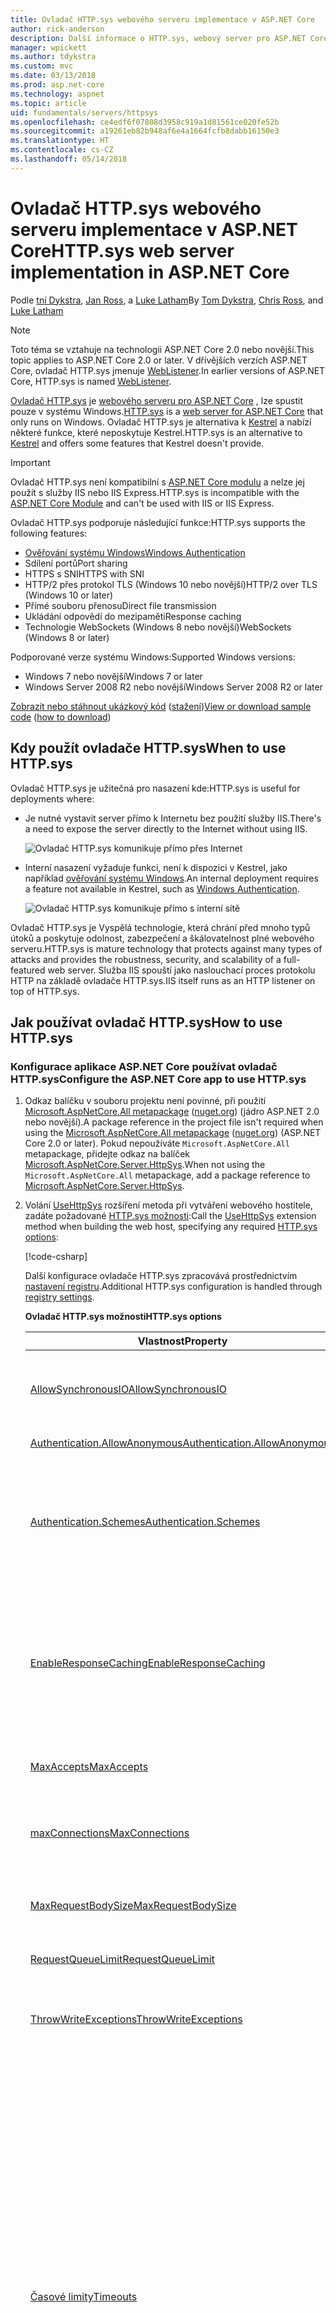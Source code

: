 ```yaml
---
title: Ovladač HTTP.sys webového serveru implementace v ASP.NET Core
author: rick-anderson
description: Další informace o HTTP.sys, webový server pro ASP.NET Core v systému Windows. Založený na režimu jádra ovladač HTTP.sys, ovladač HTTP.sys je alternativa k Kestrel, který lze použít pro přímé připojení k Internetu bez služby IIS.
manager: wpickett
ms.author: tdykstra
ms.custom: mvc
ms.date: 03/13/2018
ms.prod: asp.net-core
ms.technology: aspnet
ms.topic: article
uid: fundamentals/servers/httpsys
ms.openlocfilehash: ce4edf6f07808d3958c919a1d81561ce020fe52b
ms.sourcegitcommit: a19261eb82b948af6e4a1664fcfb8dabb16150e3
ms.translationtype: HT
ms.contentlocale: cs-CZ
ms.lasthandoff: 05/14/2018
---
```

# <a name="httpsys-web-server-implementation-in-aspnet-core"></a><span data-ttu-id="d934e-104">Ovladač HTTP.sys webového serveru implementace v ASP.NET Core</span><span class="sxs-lookup"><span data-stu-id="d934e-104">HTTP.sys web server implementation in ASP.NET Core</span></span>

<span data-ttu-id="d934e-105">Podle [tní Dykstra](https://github.com/tdykstra), [Jan Ross](https://github.com/Tratcher), a [Luke Latham](https://github.com/guardrex)</span><span class="sxs-lookup"><span data-stu-id="d934e-105">By [Tom Dykstra](https://github.com/tdykstra), [Chris Ross](https://github.com/Tratcher), and [Luke Latham](https://github.com/guardrex)</span></span>

> [!NOTE]
> <span data-ttu-id="d934e-106">Toto téma se vztahuje na technologii ASP.NET Core 2.0 nebo novější.</span><span class="sxs-lookup"><span data-stu-id="d934e-106">This topic applies to ASP.NET Core 2.0 or later.</span></span> <span data-ttu-id="d934e-107">V dřívějších verzích ASP.NET Core, ovladač HTTP.sys jmenuje [WebListener](xref:fundamentals/servers/weblistener).</span><span class="sxs-lookup"><span data-stu-id="d934e-107">In earlier versions of ASP.NET Core, HTTP.sys is named [WebListener](xref:fundamentals/servers/weblistener).</span></span>

<span data-ttu-id="d934e-108">[Ovladač HTTP.sys](/iis/get-started/introduction-to-iis/introduction-to-iis-architecture#hypertext-transfer-protocol-stack-httpsys) je [webového serveru pro ASP.NET Core](xref:fundamentals/servers/index) , lze spustit pouze v systému Windows.</span><span class="sxs-lookup"><span data-stu-id="d934e-108">[HTTP.sys](/iis/get-started/introduction-to-iis/introduction-to-iis-architecture#hypertext-transfer-protocol-stack-httpsys) is a [web server for ASP.NET Core](xref:fundamentals/servers/index) that only runs on Windows.</span></span> <span data-ttu-id="d934e-109">Ovladač HTTP.sys je alternativa k [Kestrel](xref:fundamentals/servers/kestrel) a nabízí některé funkce, které neposkytuje Kestrel.</span><span class="sxs-lookup"><span data-stu-id="d934e-109">HTTP.sys is an alternative to [Kestrel](xref:fundamentals/servers/kestrel) and offers some features that Kestrel doesn't provide.</span></span>

> [!IMPORTANT]
> <span data-ttu-id="d934e-110">Ovladač HTTP.sys není kompatibilní s [ASP.NET Core modulu](xref:fundamentals/servers/aspnet-core-module) a nelze jej použít s služby IIS nebo IIS Express.</span><span class="sxs-lookup"><span data-stu-id="d934e-110">HTTP.sys is incompatible with the [ASP.NET Core Module](xref:fundamentals/servers/aspnet-core-module) and can't be used with IIS or IIS Express.</span></span>

<span data-ttu-id="d934e-111">Ovladač HTTP.sys podporuje následující funkce:</span><span class="sxs-lookup"><span data-stu-id="d934e-111">HTTP.sys supports the following features:</span></span>

* [<span data-ttu-id="d934e-112">Ověřování systému Windows</span><span class="sxs-lookup"><span data-stu-id="d934e-112">Windows Authentication</span></span>](xref:security/authentication/windowsauth)
* <span data-ttu-id="d934e-113">Sdílení portů</span><span class="sxs-lookup"><span data-stu-id="d934e-113">Port sharing</span></span>
* <span data-ttu-id="d934e-114">HTTPS s SNI</span><span class="sxs-lookup"><span data-stu-id="d934e-114">HTTPS with SNI</span></span>
* <span data-ttu-id="d934e-115">HTTP/2 přes protokol TLS (Windows 10 nebo novější)</span><span class="sxs-lookup"><span data-stu-id="d934e-115">HTTP/2 over TLS (Windows 10 or later)</span></span>
* <span data-ttu-id="d934e-116">Přímé souboru přenosu</span><span class="sxs-lookup"><span data-stu-id="d934e-116">Direct file transmission</span></span>
* <span data-ttu-id="d934e-117">Ukládání odpovědí do mezipaměti</span><span class="sxs-lookup"><span data-stu-id="d934e-117">Response caching</span></span>
* <span data-ttu-id="d934e-118">Technologie WebSockets (Windows 8 nebo novější)</span><span class="sxs-lookup"><span data-stu-id="d934e-118">WebSockets (Windows 8 or later)</span></span>

<span data-ttu-id="d934e-119">Podporované verze systému Windows:</span><span class="sxs-lookup"><span data-stu-id="d934e-119">Supported Windows versions:</span></span>

* <span data-ttu-id="d934e-120">Windows 7 nebo novější</span><span class="sxs-lookup"><span data-stu-id="d934e-120">Windows 7 or later</span></span>
* <span data-ttu-id="d934e-121">Windows Server 2008 R2 nebo novější</span><span class="sxs-lookup"><span data-stu-id="d934e-121">Windows Server 2008 R2 or later</span></span>

<span data-ttu-id="d934e-122">[Zobrazit nebo stáhnout ukázkový kód](https://github.com/aspnet/Docs/tree/master/aspnetcore/fundamentals/servers/httpsys/sample) ([stažení](xref:tutorials/index#how-to-download-a-sample))</span><span class="sxs-lookup"><span data-stu-id="d934e-122">[View or download sample code](https://github.com/aspnet/Docs/tree/master/aspnetcore/fundamentals/servers/httpsys/sample) ([how to download](xref:tutorials/index#how-to-download-a-sample))</span></span>

## <a name="when-to-use-httpsys"></a><span data-ttu-id="d934e-123">Kdy použít ovladače HTTP.sys</span><span class="sxs-lookup"><span data-stu-id="d934e-123">When to use HTTP.sys</span></span>

<span data-ttu-id="d934e-124">Ovladač HTTP.sys je užitečná pro nasazení kde:</span><span class="sxs-lookup"><span data-stu-id="d934e-124">HTTP.sys is useful for deployments where:</span></span>

* <span data-ttu-id="d934e-125">Je nutné vystavit server přímo k Internetu bez použití služby IIS.</span><span class="sxs-lookup"><span data-stu-id="d934e-125">There's a need to expose the server directly to the Internet without using IIS.</span></span>

  ![Ovladač HTTP.sys komunikuje přímo přes Internet](httpsys/_static/httpsys-to-internet.png)

* <span data-ttu-id="d934e-127">Interní nasazení vyžaduje funkci, není k dispozici v Kestrel, jako například [ověřování systému Windows](xref:security/authentication/windowsauth).</span><span class="sxs-lookup"><span data-stu-id="d934e-127">An internal deployment requires a feature not available in Kestrel, such as [Windows Authentication](xref:security/authentication/windowsauth).</span></span>

  ![Ovladač HTTP.sys komunikuje přímo s interní sítě](httpsys/_static/httpsys-to-internal.png)

<span data-ttu-id="d934e-129">Ovladač HTTP.sys je Vyspělá technologie, která chrání před mnoho typů útoků a poskytuje odolnost, zabezpečení a škálovatelnost plné webového serveru.</span><span class="sxs-lookup"><span data-stu-id="d934e-129">HTTP.sys is mature technology that protects against many types of attacks and provides the robustness, security, and scalability of a full-featured web server.</span></span> <span data-ttu-id="d934e-130">Služba IIS spouští jako naslouchací proces protokolu HTTP na základě ovladače HTTP.sys.</span><span class="sxs-lookup"><span data-stu-id="d934e-130">IIS itself runs as an HTTP listener on top of HTTP.sys.</span></span> 

## <a name="how-to-use-httpsys"></a><span data-ttu-id="d934e-131">Jak používat ovladač HTTP.sys</span><span class="sxs-lookup"><span data-stu-id="d934e-131">How to use HTTP.sys</span></span>

### <a name="configure-the-aspnet-core-app-to-use-httpsys"></a><span data-ttu-id="d934e-132">Konfigurace aplikace ASP.NET Core používat ovladač HTTP.sys</span><span class="sxs-lookup"><span data-stu-id="d934e-132">Configure the ASP.NET Core app to use HTTP.sys</span></span>

1. <span data-ttu-id="d934e-133">Odkaz balíčku v souboru projektu není povinné, při použití [Microsoft.AspNetCore.All metapackage](xref:fundamentals/metapackage) ([nuget.org](https://www.nuget.org/packages/Microsoft.AspNetCore.All/)) (jádro ASP.NET 2.0 nebo novější).</span><span class="sxs-lookup"><span data-stu-id="d934e-133">A package reference in the project file isn't required when using the [Microsoft.AspNetCore.All metapackage](xref:fundamentals/metapackage) ([nuget.org](https://www.nuget.org/packages/Microsoft.AspNetCore.All/)) (ASP.NET Core 2.0 or later).</span></span> <span data-ttu-id="d934e-134">Pokud nepoužíváte `Microsoft.AspNetCore.All` metapackage, přidejte odkaz na balíček [Microsoft.AspNetCore.Server.HttpSys](https://www.nuget.org/packages/Microsoft.AspNetCore.Server.HttpSys/).</span><span class="sxs-lookup"><span data-stu-id="d934e-134">When not using the `Microsoft.AspNetCore.All` metapackage, add a package reference to [Microsoft.AspNetCore.Server.HttpSys](https://www.nuget.org/packages/Microsoft.AspNetCore.Server.HttpSys/).</span></span>

2. <span data-ttu-id="d934e-135">Volání [UseHttpSys](/dotnet/api/microsoft.aspnetcore.hosting.webhostbuilderhttpsysextensions.usehttpsys) rozšíření metoda při vytváření webového hostitele, zadáte požadované [HTTP.sys možnosti](/dotnet/api/microsoft.aspnetcore.server.httpsys.httpsysoptions):</span><span class="sxs-lookup"><span data-stu-id="d934e-135">Call the [UseHttpSys](/dotnet/api/microsoft.aspnetcore.hosting.webhostbuilderhttpsysextensions.usehttpsys) extension method when building the web host, specifying any required [HTTP.sys options](/dotnet/api/microsoft.aspnetcore.server.httpsys.httpsysoptions):</span></span>

   [!code-csharp[](httpsys/sample/Program.cs?name=snippet1&highlight=4-12)]

   <span data-ttu-id="d934e-136">Další konfigurace ovladače HTTP.sys zpracovává prostřednictvím [nastavení registru](https://support.microsoft.com/kb/820129).</span><span class="sxs-lookup"><span data-stu-id="d934e-136">Additional HTTP.sys configuration is handled through [registry settings](https://support.microsoft.com/kb/820129).</span></span>

   <span data-ttu-id="d934e-137">**Ovladač HTTP.sys možnosti**</span><span class="sxs-lookup"><span data-stu-id="d934e-137">**HTTP.sys options**</span></span>

   | <span data-ttu-id="d934e-138">Vlastnost</span><span class="sxs-lookup"><span data-stu-id="d934e-138">Property</span></span> | <span data-ttu-id="d934e-139">Popis</span><span class="sxs-lookup"><span data-stu-id="d934e-139">Description</span></span> | <span data-ttu-id="d934e-140">Výchozí</span><span class="sxs-lookup"><span data-stu-id="d934e-140">Default</span></span> |
   | -------- | ----------- | :-----: |
   | [<span data-ttu-id="d934e-141">AllowSynchronousIO</span><span class="sxs-lookup"><span data-stu-id="d934e-141">AllowSynchronousIO</span></span>](/dotnet/api/microsoft.aspnetcore.server.httpsys.httpsysoptions.allowsynchronousio) | <span data-ttu-id="d934e-142">Synchronní vstupu a výstupu mohou pro `HttpContext.Request.Body` a `HttpContext.Response.Body`.</span><span class="sxs-lookup"><span data-stu-id="d934e-142">Control whether synchronous input/output is allowed for the `HttpContext.Request.Body` and `HttpContext.Response.Body`.</span></span> | `true` |
   | [<span data-ttu-id="d934e-143">Authentication.AllowAnonymous</span><span class="sxs-lookup"><span data-stu-id="d934e-143">Authentication.AllowAnonymous</span></span>](/dotnet/api/microsoft.aspnetcore.server.httpsys.authenticationmanager.allowanonymous) | <span data-ttu-id="d934e-144">Povolit anonymní žádosti.</span><span class="sxs-lookup"><span data-stu-id="d934e-144">Allow anonymous requests.</span></span> | `true` |
   | [<span data-ttu-id="d934e-145">Authentication.Schemes</span><span class="sxs-lookup"><span data-stu-id="d934e-145">Authentication.Schemes</span></span>](/dotnet/api/microsoft.aspnetcore.server.httpsys.authenticationmanager.schemes) | <span data-ttu-id="d934e-146">Zadejte schémat povolené ověřování.</span><span class="sxs-lookup"><span data-stu-id="d934e-146">Specify the allowed authentication schemes.</span></span> <span data-ttu-id="d934e-147">Může se změnit kdykoli před uvolnění naslouchací proces.</span><span class="sxs-lookup"><span data-stu-id="d934e-147">May be modified at any time prior to disposing the listener.</span></span> <span data-ttu-id="d934e-148">Hodnoty jsou poskytovány [AuthenticationSchemes výčtu](/dotnet/api/microsoft.aspnetcore.server.httpsys.authenticationschemes): `Basic`, `Kerberos`, `Negotiate`, `None`, a `NTLM`.</span><span class="sxs-lookup"><span data-stu-id="d934e-148">Values are provided by the [AuthenticationSchemes enum](/dotnet/api/microsoft.aspnetcore.server.httpsys.authenticationschemes): `Basic`, `Kerberos`, `Negotiate`, `None`, and `NTLM`.</span></span> | `None` |
   | [<span data-ttu-id="d934e-149">EnableResponseCaching</span><span class="sxs-lookup"><span data-stu-id="d934e-149">EnableResponseCaching</span></span>](/dotnet/api/microsoft.aspnetcore.server.httpsys.httpsysoptions.enableresponsecaching) | <span data-ttu-id="d934e-150">Pokus o [režimu jádra](/windows-hardware/drivers/gettingstarted/user-mode-and-kernel-mode) ukládání do mezipaměti pro odpovědi s oprávněné hlavičky.</span><span class="sxs-lookup"><span data-stu-id="d934e-150">Attempt [kernel-mode](/windows-hardware/drivers/gettingstarted/user-mode-and-kernel-mode) caching for responses with eligible headers.</span></span> <span data-ttu-id="d934e-151">Odpověď nesmí obsahovat `Set-Cookie`, `Vary`, nebo `Pragma` hlavičky.</span><span class="sxs-lookup"><span data-stu-id="d934e-151">The response may not include `Set-Cookie`, `Vary`, or `Pragma` headers.</span></span> <span data-ttu-id="d934e-152">Musí obsahovat `Cache-Control` záhlaví To je `public` a buď `shared-max-age` nebo `max-age` hodnotu, nebo `Expires` záhlaví.</span><span class="sxs-lookup"><span data-stu-id="d934e-152">It must include a `Cache-Control` header that's `public` and either a `shared-max-age` or `max-age` value, or an `Expires` header.</span></span> | `true` |
   | [<span data-ttu-id="d934e-153">MaxAccepts</span><span class="sxs-lookup"><span data-stu-id="d934e-153">MaxAccepts</span></span>](/dotnet/api/microsoft.aspnetcore.server.httpsys.httpsysoptions.maxaccepts) | <span data-ttu-id="d934e-154">Maximální počet souběžných přijme.</span><span class="sxs-lookup"><span data-stu-id="d934e-154">The maximum number of concurrent accepts.</span></span> | <span data-ttu-id="d934e-155">5 &times; [prostředí.<br> ProcessorCount](/dotnet/api/system.environment.processorcount)</span><span class="sxs-lookup"><span data-stu-id="d934e-155">5 &times; [Environment.<br>ProcessorCount](/dotnet/api/system.environment.processorcount)</span></span> |
   | [<span data-ttu-id="d934e-156">maxConnections</span><span class="sxs-lookup"><span data-stu-id="d934e-156">MaxConnections</span></span>](/dotnet/api/microsoft.aspnetcore.server.httpsys.httpsysoptions.maxconnections) | <span data-ttu-id="d934e-157">Maximální počet souběžných připojení tak, aby přijímal.</span><span class="sxs-lookup"><span data-stu-id="d934e-157">The maximum number of concurrent connections to accept.</span></span> <span data-ttu-id="d934e-158">Použití `-1` pro nekonečné.</span><span class="sxs-lookup"><span data-stu-id="d934e-158">Use `-1` for infinite.</span></span> <span data-ttu-id="d934e-159">Použít `null` použít nastavení v registru počítače.</span><span class="sxs-lookup"><span data-stu-id="d934e-159">Use `null` to use the registry's machine-wide setting.</span></span> | `null`<br><span data-ttu-id="d934e-160">(bez omezení)</span><span class="sxs-lookup"><span data-stu-id="d934e-160">(unlimited)</span></span> |
   | [<span data-ttu-id="d934e-161">MaxRequestBodySize</span><span class="sxs-lookup"><span data-stu-id="d934e-161">MaxRequestBodySize</span></span>](/dotnet/api/microsoft.aspnetcore.server.httpsys.httpsysoptions.maxrequestbodysize) | <span data-ttu-id="d934e-162">Najdete v článku <a href="#maxrequestbodysize">MaxRequestBodySize</a> části.</span><span class="sxs-lookup"><span data-stu-id="d934e-162">See the <a href="#maxrequestbodysize">MaxRequestBodySize</a> section.</span></span> | <span data-ttu-id="d934e-163">30000000 bajtů</span><span class="sxs-lookup"><span data-stu-id="d934e-163">30000000 bytes</span></span><br><span data-ttu-id="d934e-164">(~28.6 MB)</span><span class="sxs-lookup"><span data-stu-id="d934e-164">(~28.6 MB)</span></span> |
   | [<span data-ttu-id="d934e-165">RequestQueueLimit</span><span class="sxs-lookup"><span data-stu-id="d934e-165">RequestQueueLimit</span></span>](/dotnet/api/microsoft.aspnetcore.server.httpsys.httpsysoptions.requestqueuelimit) | <span data-ttu-id="d934e-166">Maximální počet požadavků, které lze zařadit do fronty.</span><span class="sxs-lookup"><span data-stu-id="d934e-166">The maximum number of requests that can be queued.</span></span> | <span data-ttu-id="d934e-167">1000</span><span class="sxs-lookup"><span data-stu-id="d934e-167">1000</span></span> |
   | [<span data-ttu-id="d934e-168">ThrowWriteExceptions</span><span class="sxs-lookup"><span data-stu-id="d934e-168">ThrowWriteExceptions</span></span>](/dotnet/api/microsoft.aspnetcore.server.httpsys.httpsysoptions.throwwriteexceptions) | <span data-ttu-id="d934e-169">Označuje Pokud zápisů text odpovědi, které odpojí nezdaří z důvodu klienta by měla vyvolat výjimky nebo dokončete běžným způsobem.</span><span class="sxs-lookup"><span data-stu-id="d934e-169">Indicate if response body writes that fail due to client disconnects should throw exceptions or complete normally.</span></span> | `false`<br><span data-ttu-id="d934e-170">(dokončete běžným způsobem)</span><span class="sxs-lookup"><span data-stu-id="d934e-170">(complete normally)</span></span> |
   | [<span data-ttu-id="d934e-171">Časové limity</span><span class="sxs-lookup"><span data-stu-id="d934e-171">Timeouts</span></span>](/dotnet/api/microsoft.aspnetcore.server.httpsys.httpsysoptions.timeouts) | <span data-ttu-id="d934e-172">Vystavení ovladač HTTP.sys [TimeoutManager](/dotnet/api/microsoft.aspnetcore.server.httpsys.timeoutmanager) konfigurace, který může být také nakonfigurována v registru.</span><span class="sxs-lookup"><span data-stu-id="d934e-172">Expose the HTTP.sys [TimeoutManager](/dotnet/api/microsoft.aspnetcore.server.httpsys.timeoutmanager) configuration, which may also be configured in the registry.</span></span> <span data-ttu-id="d934e-173">Rozhraní API odkazech na další informace o každém nastavení, včetně výchozí hodnoty:</span><span class="sxs-lookup"><span data-stu-id="d934e-173">Follow the API links to learn more about each setting, including default values:</span></span><ul><li><span data-ttu-id="d934e-174">[Timeouts.DrainEntityBody](/dotnet/api/microsoft.aspnetcore.server.httpsys.httpsysoptions.timeouts.drainentitybody) &ndash; čas povolené pro rozhraní API serveru HTTP na vyprázdnění obsahu entity na zachování připojení.</span><span class="sxs-lookup"><span data-stu-id="d934e-174">[Timeouts.DrainEntityBody](/dotnet/api/microsoft.aspnetcore.server.httpsys.httpsysoptions.timeouts.drainentitybody) &ndash; Time allowed for the HTTP Server API to drain the entity body on a Keep-Alive connection.</span></span></li><li><span data-ttu-id="d934e-175">[Timeouts.EntityBody](/dotnet/api/microsoft.aspnetcore.server.httpsys.httpsysoptions.timeouts.entitybody) &ndash; čas povolené pro doručení v textu entity žádosti.</span><span class="sxs-lookup"><span data-stu-id="d934e-175">[Timeouts.EntityBody](/dotnet/api/microsoft.aspnetcore.server.httpsys.httpsysoptions.timeouts.entitybody) &ndash; Time allowed for the request entity body to arrive.</span></span></li><li><span data-ttu-id="d934e-176">[Timeouts.HeaderWait](/dotnet/api/microsoft.aspnetcore.server.httpsys.httpsysoptions.timeouts.headerwait) &ndash; čas povolené pro rozhraní API serveru HTTP k analýze hlavičky žádosti.</span><span class="sxs-lookup"><span data-stu-id="d934e-176">[Timeouts.HeaderWait](/dotnet/api/microsoft.aspnetcore.server.httpsys.httpsysoptions.timeouts.headerwait) &ndash; Time allowed for the HTTP Server API to parse the request header.</span></span></li><li><span data-ttu-id="d934e-177">[Timeouts.IdleConnection](/dotnet/api/microsoft.aspnetcore.server.httpsys.httpsysoptions.timeouts.idleconnection) &ndash; čas pro nečinné připojení povolená.</span><span class="sxs-lookup"><span data-stu-id="d934e-177">[Timeouts.IdleConnection](/dotnet/api/microsoft.aspnetcore.server.httpsys.httpsysoptions.timeouts.idleconnection) &ndash; Time allowed for an idle connection.</span></span></li><li><span data-ttu-id="d934e-178">[Timeouts.MinSendBytesPerSecond](/dotnet/api/microsoft.aspnetcore.server.httpsys.httpsysoptions.timeouts.minsendbytespersecond) &ndash; minimální míra pro odpověď v pro odesílání.</span><span class="sxs-lookup"><span data-stu-id="d934e-178">[Timeouts.MinSendBytesPerSecond](/dotnet/api/microsoft.aspnetcore.server.httpsys.httpsysoptions.timeouts.minsendbytespersecond) &ndash; The minimum send rate for the response.</span></span></li><li><span data-ttu-id="d934e-179">[Timeouts.RequestQueue](/dotnet/api/microsoft.aspnetcore.server.httpsys.httpsysoptions.timeouts.requestqueue) &ndash; dobu povolenou pro požadavek na zůstat ve frontě požadavků, než aplikace převezme ho.</span><span class="sxs-lookup"><span data-stu-id="d934e-179">[Timeouts.RequestQueue](/dotnet/api/microsoft.aspnetcore.server.httpsys.httpsysoptions.timeouts.requestqueue) &ndash; Time allowed for the request to remain in the request queue before the app picks it up.</span></span></li></ul> |  |
   | [<span data-ttu-id="d934e-180">UrlPrefixes</span><span class="sxs-lookup"><span data-stu-id="d934e-180">UrlPrefixes</span></span>](/dotnet/api/microsoft.aspnetcore.server.httpsys.httpsysoptions.urlprefixes) | <span data-ttu-id="d934e-181">Zadejte [UrlPrefixCollection](/dotnet/api/microsoft.aspnetcore.server.httpsys.urlprefixcollection) pro registraci se ovladače HTTP.sys.</span><span class="sxs-lookup"><span data-stu-id="d934e-181">Specify the [UrlPrefixCollection](/dotnet/api/microsoft.aspnetcore.server.httpsys.urlprefixcollection) to register with HTTP.sys.</span></span> <span data-ttu-id="d934e-182">Je velmi užitečné [UrlPrefixCollection.Add](/dotnet/api/microsoft.aspnetcore.server.httpsys.urlprefixcollection.add), který se používá k přidání předpony do kolekce.</span><span class="sxs-lookup"><span data-stu-id="d934e-182">The most useful is [UrlPrefixCollection.Add](/dotnet/api/microsoft.aspnetcore.server.httpsys.urlprefixcollection.add), which is used to add a prefix to the collection.</span></span> <span data-ttu-id="d934e-183">To může být změněn kdykoli před uvolnění naslouchací proces.</span><span class="sxs-lookup"><span data-stu-id="d934e-183">These may be modified at any time prior to disposing the listener.</span></span> |  |

   <a name="maxrequestbodysize"></a>
   <span data-ttu-id="d934e-184">**MaxRequestBodySize**</span><span class="sxs-lookup"><span data-stu-id="d934e-184">**MaxRequestBodySize**</span></span>

   <span data-ttu-id="d934e-185">Maximální povolená velikost všech obsahu žádosti v bajtech.</span><span class="sxs-lookup"><span data-stu-id="d934e-185">The maximum allowed size of any request body in bytes.</span></span> <span data-ttu-id="d934e-186">Pokud nastavíte hodnotu `null`, požadavek na maximální velikost obsahu neomezená.</span><span class="sxs-lookup"><span data-stu-id="d934e-186">When set to `null`, the maximum request body size is unlimited.</span></span> <span data-ttu-id="d934e-187">Tento limit nemá žádný vliv na upgradovaný připojení, které jsou vždy neomezená.</span><span class="sxs-lookup"><span data-stu-id="d934e-187">This limit has no effect on upgraded connections, which are always unlimited.</span></span>

   <span data-ttu-id="d934e-188">Doporučené metody přepsat omezení v aplikaci ASP.NET MVC jádra pro jeden `IActionResult` je použití [RequestSizeLimitAttribute](/dotnet/api/microsoft.aspnetcore.mvc.requestsizelimitattribute) atribut na metodu akce:</span><span class="sxs-lookup"><span data-stu-id="d934e-188">The recommended method to override the limit in an ASP.NET Core MVC app for a single `IActionResult` is to use the [RequestSizeLimitAttribute](/dotnet/api/microsoft.aspnetcore.mvc.requestsizelimitattribute) attribute on an action method:</span></span>

   ```csharp
   [RequestSizeLimit(100000000)]
   public IActionResult MyActionMethod()
   ```

   <span data-ttu-id="d934e-189">Pokud se aplikace pokusí Konfigurace limitu na vyžádání po spuštění aplikace čtení požadavku, je vyvolána výjimka.</span><span class="sxs-lookup"><span data-stu-id="d934e-189">An exception is thrown if the app attempts to configure the limit on a request after the app has started reading the request.</span></span> <span data-ttu-id="d934e-190">`IsReadOnly` Vlastnost lze použít pro oznámení, zda `MaxRequestBodySize` vlastnost je ve stavu jen pro čtení, což znamená, je příliš pozdě Konfigurace limitu.</span><span class="sxs-lookup"><span data-stu-id="d934e-190">An `IsReadOnly` property can be used to indicate if the `MaxRequestBodySize` property is in a read-only state, meaning it's too late to configure the limit.</span></span>

   <span data-ttu-id="d934e-191">Pokud aplikace by měly přepsat [MaxRequestBodySize](/dotnet/api/microsoft.aspnetcore.server.httpsys.httpsysoptions.maxrequestbodysize) na žádost, použijte [IHttpMaxRequestBodySizeFeature](/dotnet/api/microsoft.aspnetcore.http.features.ihttpmaxrequestbodysizefeature):</span><span class="sxs-lookup"><span data-stu-id="d934e-191">If the app should override [MaxRequestBodySize](/dotnet/api/microsoft.aspnetcore.server.httpsys.httpsysoptions.maxrequestbodysize) per-request, use the [IHttpMaxRequestBodySizeFeature](/dotnet/api/microsoft.aspnetcore.http.features.ihttpmaxrequestbodysizefeature):</span></span>

   [!code-csharp[](httpsys/sample/Startup.cs?name=snippet1&highlight=6-7)]

3. <span data-ttu-id="d934e-192">Pokud pomocí sady Visual Studio, ujistěte se, že aplikace není nakonfigurovaná pro spuštění služby IIS nebo IIS Express.</span><span class="sxs-lookup"><span data-stu-id="d934e-192">If using Visual Studio, make sure the app isn't configured to run IIS or IIS Express.</span></span>

   <span data-ttu-id="d934e-193">V sadě Visual Studio je výchozí profil spuštění pro službu IIS Express.</span><span class="sxs-lookup"><span data-stu-id="d934e-193">In Visual Studio, the default launch profile is for IIS Express.</span></span> <span data-ttu-id="d934e-194">Chcete-li spustit projekt jako konzolovou aplikaci, ručně změňte vybraný profil, jak je znázorněno na následujícím snímku obrazovky:</span><span class="sxs-lookup"><span data-stu-id="d934e-194">To run the project as a console app, manually change the selected profile, as shown in the following screen shot:</span></span>

   ![Vyberte profil aplikace konzoly](httpsys/_static/vs-choose-profile.png)

### <a name="configure-windows-server"></a><span data-ttu-id="d934e-196">Konfigurace Windows serveru</span><span class="sxs-lookup"><span data-stu-id="d934e-196">Configure Windows Server</span></span>

1. <span data-ttu-id="d934e-197">Pokud je aplikace [nasazení závislé na framework](/dotnet/core/deploying/#framework-dependent-deployments-fdd), nainstalujte .NET Core a rozhraní .NET Framework (Pokud je aplikace k aplikaci .NET Core cílení na rozhraní .NET Framework).</span><span class="sxs-lookup"><span data-stu-id="d934e-197">If the app is a [framework-dependent deployment](/dotnet/core/deploying/#framework-dependent-deployments-fdd), install .NET Core, .NET Framework, or both (if the app is a .NET Core app targeting the .NET Framework).</span></span>

   * <span data-ttu-id="d934e-198">**.NET core** &ndash; Pokud aplikace vyžaduje .NET Core, získání a spuštění instalačního programu .NET Core z [.NET všechny soubory ke stažení](https://www.microsoft.com/net/download/all).</span><span class="sxs-lookup"><span data-stu-id="d934e-198">**.NET Core** &ndash; If the app requires .NET Core, obtain and run the .NET Core installer from [.NET All Downloads](https://www.microsoft.com/net/download/all).</span></span>
   * <span data-ttu-id="d934e-199">**Rozhraní .NET framework** &ndash; Pokud aplikace vyžaduje rozhraní .NET Framework, najdete v části [rozhraní .NET Framework: Průvodce instalací](/dotnet/framework/install/) najít pokyny k instalaci.</span><span class="sxs-lookup"><span data-stu-id="d934e-199">**.NET Framework** &ndash; If the app requires .NET Framework, see [.NET Framework: Installation guide](/dotnet/framework/install/) to find installation instructions.</span></span> <span data-ttu-id="d934e-200">Instalace vyžaduje rozhraní .NET Framework.</span><span class="sxs-lookup"><span data-stu-id="d934e-200">Install the required .NET Framework.</span></span> <span data-ttu-id="d934e-201">Instalační program pro nejnovější rozhraní .NET Framework naleznete na adrese [.NET všechny soubory ke stažení](https://www.microsoft.com/net/download/all).</span><span class="sxs-lookup"><span data-stu-id="d934e-201">The installer for the latest .NET Framework can be found at [.NET All Downloads](https://www.microsoft.com/net/download/all).</span></span>

2. <span data-ttu-id="d934e-202">Konfigurace adresy URL a portů pro aplikaci.</span><span class="sxs-lookup"><span data-stu-id="d934e-202">Configure URLs and ports for the app.</span></span>

   <span data-ttu-id="d934e-203">Ve výchozím nastavení, ASP.NET Core váže k `http://localhost:5000`.</span><span class="sxs-lookup"><span data-stu-id="d934e-203">By default, ASP.NET Core binds to `http://localhost:5000`.</span></span> <span data-ttu-id="d934e-204">Konfigurace předpony adres URL a portů, tyto možnosti, pomocí:</span><span class="sxs-lookup"><span data-stu-id="d934e-204">To configure URL prefixes and ports, options include using:</span></span>

   * [<span data-ttu-id="d934e-205">UseUrls</span><span class="sxs-lookup"><span data-stu-id="d934e-205">UseUrls</span></span>](/dotnet/api/microsoft.aspnetcore.hosting.hostingabstractionswebhostbuilderextensions.useurls)
   * <span data-ttu-id="d934e-206">`urls` Argument příkazového řádku</span><span class="sxs-lookup"><span data-stu-id="d934e-206">`urls` command-line argument</span></span>
   * <span data-ttu-id="d934e-207">`ASPNETCORE_URLS` Proměnné prostředí</span><span class="sxs-lookup"><span data-stu-id="d934e-207">`ASPNETCORE_URLS` environment variable</span></span>
   * [<span data-ttu-id="d934e-208">UrlPrefixes</span><span class="sxs-lookup"><span data-stu-id="d934e-208">UrlPrefixes</span></span>](/dotnet/api/microsoft.aspnetcore.server.httpsys.httpsysoptions.urlprefixes)

   <span data-ttu-id="d934e-209">Následující příklad kódu ukazuje, jak používat [UrlPrefixes](/dotnet/api/microsoft.aspnetcore.server.httpsys.httpsysoptions.urlprefixes):</span><span class="sxs-lookup"><span data-stu-id="d934e-209">The following code example shows how to use [UrlPrefixes](/dotnet/api/microsoft.aspnetcore.server.httpsys.httpsysoptions.urlprefixes):</span></span>

   [!code-csharp[](httpsys/sample/Program.cs?name=snippet1&highlight=11)]

   <span data-ttu-id="d934e-210">Výhodou `UrlPrefixes` se okamžitě vytvoří chybová zpráva pro nesprávně naformátovaný předpony.</span><span class="sxs-lookup"><span data-stu-id="d934e-210">An advantage of `UrlPrefixes` is that an error message is generated immediately for improperly formatted prefixes.</span></span>

   <span data-ttu-id="d934e-211">Nastavení v `UrlPrefixes` přepsat `UseUrls` / `urls` / `ASPNETCORE_URLS` nastavení.</span><span class="sxs-lookup"><span data-stu-id="d934e-211">The settings in `UrlPrefixes` override `UseUrls`/`urls`/`ASPNETCORE_URLS` settings.</span></span> <span data-ttu-id="d934e-212">Proto výhoda `UseUrls`, `urls`a `ASPNETCORE_URLS` – proměnná prostředí je snadnější přepínat mezi Kestrel a ovladače HTTP.sys.</span><span class="sxs-lookup"><span data-stu-id="d934e-212">Therefore, an advantage of `UseUrls`, `urls`, and the `ASPNETCORE_URLS` environment variable is that it's easier to switch between Kestrel and HTTP.sys.</span></span> <span data-ttu-id="d934e-213">Další informace o `UseUrls`, `urls`, a `ASPNETCORE_URLS`, najdete v části [hostitelský](xref:fundamentals/hosting).</span><span class="sxs-lookup"><span data-stu-id="d934e-213">For more information on `UseUrls`, `urls`, and `ASPNETCORE_URLS`, see [Hosting](xref:fundamentals/hosting).</span></span>

   <span data-ttu-id="d934e-214">Používá ovladače HTTP.sys [formáty řetězců UrlPrefix rozhraní API serveru HTTP](https://msdn.microsoft.com/library/windows/desktop/aa364698.aspx).</span><span class="sxs-lookup"><span data-stu-id="d934e-214">HTTP.sys uses the [HTTP Server API UrlPrefix string formats](https://msdn.microsoft.com/library/windows/desktop/aa364698.aspx).</span></span>

   > [!WARNING]
   > <span data-ttu-id="d934e-215">Vazby nejvyšší úrovně zástupný znak (`http://*:80/` a `http://+:80`) by měl **není** použít.</span><span class="sxs-lookup"><span data-stu-id="d934e-215">Top-level wildcard bindings (`http://*:80/` and `http://+:80`) should **not** be used.</span></span> <span data-ttu-id="d934e-216">Vazby nejvyšší úrovně zástupný znak můžete otevřít vaší aplikaci k ohrožení zabezpečení.</span><span class="sxs-lookup"><span data-stu-id="d934e-216">Top-level wildcard bindings can open up your app to security vulnerabilities.</span></span> <span data-ttu-id="d934e-217">To platí pro silné a slabé zástupné znaky.</span><span class="sxs-lookup"><span data-stu-id="d934e-217">This applies to both strong and weak wildcards.</span></span> <span data-ttu-id="d934e-218">Použijte explicitní hostitele názvy místo zástupných znaků.</span><span class="sxs-lookup"><span data-stu-id="d934e-218">Use explicit host names rather than wildcards.</span></span> <span data-ttu-id="d934e-219">Vazba subdomény zástupný znak (například `*.mysub.com`) nemá toto bezpečnostní riziko, pokud řízení celého nadřazené domény (Naproti tomu `*.com`, což je snadno napadnutelný).</span><span class="sxs-lookup"><span data-stu-id="d934e-219">Subdomain wildcard binding (for example, `*.mysub.com`) doesn't have this security risk if you control the entire parent domain (as opposed to `*.com`, which is vulnerable).</span></span> <span data-ttu-id="d934e-220">V tématu [rfc7230 části-5.4](https://tools.ietf.org/html/rfc7230#section-5.4) Další informace.</span><span class="sxs-lookup"><span data-stu-id="d934e-220">See [rfc7230 section-5.4](https://tools.ietf.org/html/rfc7230#section-5.4) for more information.</span></span>

3. <span data-ttu-id="d934e-221">Preregister předpony adres URL pro svázání ovladače HTTP.sys a nastavit certifikáty x.509.</span><span class="sxs-lookup"><span data-stu-id="d934e-221">Preregister URL prefixes to bind to HTTP.sys and set up x.509 certificates.</span></span>

   <span data-ttu-id="d934e-222">Pokud v systému Windows nejsou preregistered předpony adres URL, spusťte aplikaci s oprávněními správce.</span><span class="sxs-lookup"><span data-stu-id="d934e-222">If URL prefixes aren't preregistered in Windows, run the app with administrator privileges.</span></span> <span data-ttu-id="d934e-223">Jedinou výjimkou je při vazbě na místního hostitele pomocí protokolu HTTP (nikoli HTTPS) se číslo portu větší než 1024.</span><span class="sxs-lookup"><span data-stu-id="d934e-223">The only exception is when binding to localhost using HTTP (not HTTPS) with a port number greater than 1024.</span></span> <span data-ttu-id="d934e-224">V takovém případě se vyžaduje oprávnění správce.</span><span class="sxs-lookup"><span data-stu-id="d934e-224">In that case, administrator privileges aren't required.</span></span>

   1. <span data-ttu-id="d934e-225">Předdefinované nástroj pro konfiguraci HTTP.sys je *netsh.exe*.</span><span class="sxs-lookup"><span data-stu-id="d934e-225">The built-in tool for configuring HTTP.sys is *netsh.exe*.</span></span> <span data-ttu-id="d934e-226">*Netsh.exe* se používá k rezervovat předpony adres URL a přiřaďte certifikáty X.509.</span><span class="sxs-lookup"><span data-stu-id="d934e-226">*netsh.exe* is used to reserve URL prefixes and assign X.509 certificates.</span></span> <span data-ttu-id="d934e-227">Tento nástroj vyžaduje oprávnění správce.</span><span class="sxs-lookup"><span data-stu-id="d934e-227">The tool requires administrator privileges.</span></span>

      <span data-ttu-id="d934e-228">Následující příklad ukazuje příkazy tak, aby vyhradil předpony adres URL pro porty 80 a 443:</span><span class="sxs-lookup"><span data-stu-id="d934e-228">The following example shows the commands to reserve URL prefixes for ports 80 and 443:</span></span>

      ```console
      netsh http add urlacl url=http://+:80/ user=Users
      netsh http add urlacl url=https://+:443/ user=Users
      ```

      <span data-ttu-id="d934e-229">Následující příklad ukazuje, jak přiřadit certifikát X.509:</span><span class="sxs-lookup"><span data-stu-id="d934e-229">The following example shows how to assign an X.509 certificate:</span></span>

      ```console
      netsh http add sslcert ipport=0.0.0.0:443 certhash=MyCertHash_Here appid="{00000000-0000-0000-0000-000000000000}"
      ```

      <span data-ttu-id="d934e-230">Referenční dokumentace pro *netsh.exe*:</span><span class="sxs-lookup"><span data-stu-id="d934e-230">Reference documentation for *netsh.exe*:</span></span>

      * [<span data-ttu-id="d934e-231">Příkazy Netsh pro Hypertext Transfer Protocol (HTTP)</span><span class="sxs-lookup"><span data-stu-id="d934e-231">Netsh Commands for Hypertext Transfer Protocol (HTTP)</span></span>](https://technet.microsoft.com/library/cc725882.aspx)
      * [<span data-ttu-id="d934e-232">UrlPrefix řetězce</span><span class="sxs-lookup"><span data-stu-id="d934e-232">UrlPrefix Strings</span></span>](https://msdn.microsoft.com/library/windows/desktop/aa364698.aspx)

   2. <span data-ttu-id="d934e-233">Certifikáty podepsané svým držitelem X.509, v případě potřeby vytvořte.</span><span class="sxs-lookup"><span data-stu-id="d934e-233">Create self-signed X.509 certificates, if required.</span></span>

      [!INCLUDE [How to make an X.509 cert](../../includes/make-x509-cert.md)]


4. <span data-ttu-id="d934e-234">Otevřete porty brány firewall umožňující přenos k dosažení ovladače HTTP.sys.</span><span class="sxs-lookup"><span data-stu-id="d934e-234">Open firewall ports to allow traffic to reach HTTP.sys.</span></span> <span data-ttu-id="d934e-235">Použití *netsh.exe* nebo [rutiny prostředí PowerShell](https://technet.microsoft.com/library/jj554906).</span><span class="sxs-lookup"><span data-stu-id="d934e-235">Use *netsh.exe* or [PowerShell cmdlets](https://technet.microsoft.com/library/jj554906).</span></span>

## <a name="proxy-server-and-load-balancer-scenarios"></a><span data-ttu-id="d934e-236">Proxy server a scénáře pro vyrovnávání zatížení</span><span class="sxs-lookup"><span data-stu-id="d934e-236">Proxy server and load balancer scenarios</span></span>

<span data-ttu-id="d934e-237">Pro aplikace hostované ovladače HTTP.sys, které se s požadavky z Internetu nebo podnikové síti můžou požadovat další konfigurace, při hostování za proxy servery a nástroje pro vyrovnávání zatížení.</span><span class="sxs-lookup"><span data-stu-id="d934e-237">For apps hosted by HTTP.sys that interact with requests from the Internet or a corporate network, additional configuration might be required when hosting behind proxy servers and load balancers.</span></span> <span data-ttu-id="d934e-238">Další informace najdete v tématu [konfigurace ASP.NET Core k práci s proxy servery a nástroje pro vyrovnávání zatížení](xref:host-and-deploy/proxy-load-balancer).</span><span class="sxs-lookup"><span data-stu-id="d934e-238">For more information, see [Configure ASP.NET Core to work with proxy servers and load balancers](xref:host-and-deploy/proxy-load-balancer).</span></span>

## <a name="additional-resources"></a><span data-ttu-id="d934e-239">Další zdroje</span><span class="sxs-lookup"><span data-stu-id="d934e-239">Additional resources</span></span>

* [<span data-ttu-id="d934e-240">Rozhraní API serveru HTTP</span><span class="sxs-lookup"><span data-stu-id="d934e-240">HTTP Server API</span></span>](https://msdn.microsoft.com/library/windows/desktop/aa364510.aspx)
* [<span data-ttu-id="d934e-241">úložiště GitHub ASPNET/HttpSysServer (zdrojový kód)</span><span class="sxs-lookup"><span data-stu-id="d934e-241">aspnet/HttpSysServer GitHub repository (source code)</span></span>](https://github.com/aspnet/HttpSysServer/)
* [<span data-ttu-id="d934e-242">Hostování</span><span class="sxs-lookup"><span data-stu-id="d934e-242">Hosting</span></span>](xref:fundamentals/hosting)
